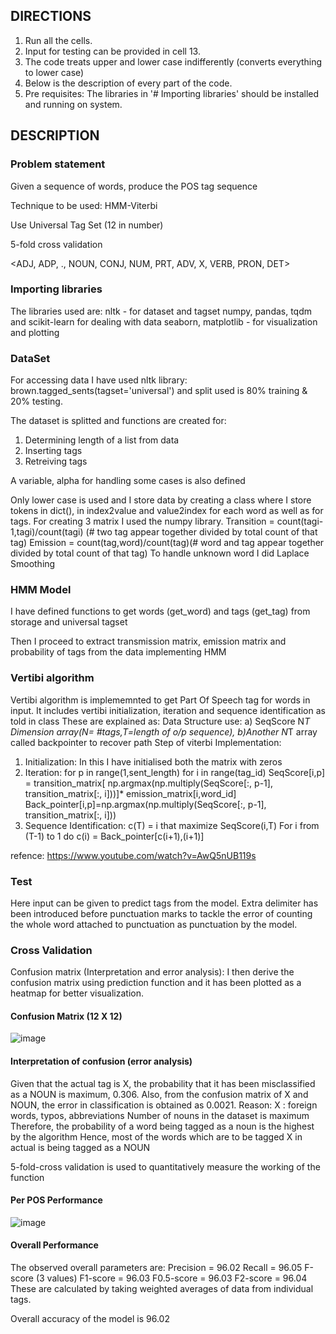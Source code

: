 ## ________________________________DIRECTIONS________________________________
1. Run all the cells.
2. Input for testing can be provided in cell 13.
3. The code treats upper and lower case indifferently (converts everything to lower case)
4. Below is the description of every part of the code.
5. Pre requisites: The libraries in '# Importing libraries' should be installed and running on system.


## ________________________________DESCRIPTION________________________________


### Problem statement

Given a sequence of words, produce the POS tag sequence

Technique to be used: HMM-Viterbi

Use Universal Tag Set (12 in number)

5-fold cross validation 

<ADJ, ADP, ., NOUN, CONJ, NUM, PRT, ADV, X, VERB, PRON, DET>


### Importing libraries

The libraries used are:
nltk - for dataset and tagset
numpy, pandas, tqdm and scikit-learn for dealing with data
seaborn, matplotlib - for visualization and plotting


### DataSet

For accessing data I have used nltk library: brown.tagged_sents(tagset='universal') and split used is 80% training & 20% testing.

The dataset is splitted and functions are created for:
1. Determining length of a list from data
2. Inserting tags
3. Retreiving tags

A variable, alpha for handling some cases is also defined

Only lower case is used and I store data by creating a class where I store tokens in dict(), in index2value and value2index for each word as well as for tags.
For creating 3 matrix I used the numpy library. 
Transition = count(tagi-1,tagi)/count(tagi) (# two tag appear together divided by total count of that tag)
Emission = count(tag,word)/count(tag)(# word and tag appear together divided by total count of that tag)
To handle unknown word I did Laplace Smoothing



### HMM Model

I have defined functions to get words (get_word) and tags (get_tag) from storage and universal tagset

Then I proceed to extract transmission matrix, emission matrix and probability of tags from the data implementing HMM


### Vertibi algorithm

Vertibi algorithm is implememnted to get Part Of Speech tag for words in input.
It includes vertibi initialization, iteration and sequence identification as told in class
These are explained as:
Data Structure use: a) SeqScore N*T Dimension array(N= #tags,T=length of o/p sequence), b)Another N*T array called backpointer to recover path
Step of viterbi Implementation:
1) Initialization: In this I have initialised both the matrix with zeros
2) Iteration: for p in range(1,sent_length)
                  for i in range(tag_id)
                      SeqScore[i,p] = transition_matrix[ np.argmax(np.multiply(SeqScore[:, p-1], transition_matrix[:, i]))]* emission_matrix[i,word_id]
                      Back_pointer[i,p]=np.argmax(np.multiply(SeqScore[:, p-1], transition_matrix[:, i]))
3) Sequence Identification:
c(T) = i that maximize SeqScore(i,T)
For i from (T-1) to 1 do
c(i) = Back_pointer[c(i+1),(i+1)] 

refence: https://www.youtube.com/watch?v=AwQ5nUB119s


### Test

Here input can be given to predict tags from the model.
Extra delimiter has been introduced before punctuation marks to tackle the error of counting the whole word attached to punctuation as punctuation by the model.


### Cross Validation

Confusion matrix (Interpretation and error analysis):
I then derive the confusion matrix using prediction function and it has been plotted as a heatmap for better visualization.

#### Confusion Matrix (12 X 12)
![image](https://user-images.githubusercontent.com/89626355/203062891-deedc6ae-3267-4fb0-bf33-060230a98034.png)

#### Interpretation of confusion (error analysis)

Given that the actual tag is X, the probability that it has been misclassified as a NOUN is maximum, 0.306.
Also, from the confusion matrix of X and NOUN, the error in classification is obtained as 0.0021.
Reason: 
X : foreign words, typos, abbreviations
Number of nouns in the dataset is maximum
Therefore, the probability of a word being tagged as a noun is the highest by the algorithm
Hence, most of the words which are to be tagged X in actual is being tagged as a NOUN

5-fold-cross validation is used to quantitatively measure the working of the function

#### Per POS Performance

![image](https://user-images.githubusercontent.com/89626355/203062382-037c16c0-d515-446f-b8df-f203aba44a0c.png)

#### Overall Performance

The observed overall parameters are:
Precision = 96.02
Recall = 96.05
F-score (3 values)
F1-score = 96.03
F0.5-score = 96.03
F2-score = 96.04
These are calculated by taking weighted averages of data from individual tags.

Overall accuracy of the model is 96.02
